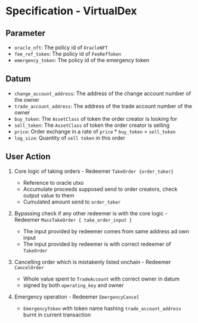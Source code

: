 # Specification - VirtualDex

## Parameter

- `oracle_nft`: The policy id of `OracleNFT`
- `fee_ref_token`: The policy id of `FeeRefToken`
- `emergency_token`: The policy id of the emergency token

## Datum

- `change_account_address`: The address of the change account number of the owner
- `trade_account_address`: The address of the trade account number of the owner
- `buy_token`: The `AssetClass` of token the order creator is looking for
- `sell_token`: The `AssetClass` of token the order creator is selling
- `price`: Order exchange in a rate of `price` \* `buy_token` = `sell_token`
- `log_size`: Quantity of `sell token` in this order

## User Action

1. Core logic of taking orders - Redeemer `TakeOrder {order_taker}`

   - Reference to oracle utxo
   - Accumulate proceeds supposed send to order creators, check output value to them
   - Cumulated amount send to `order_taker`

2. Bypassing check if any other redeemer is with the core logic - Redeemer `MassTakeOrder { take_order_input }`

   - The input provided by redeemer comes from same address ad own input
   - The input provided by redeemer is with correct redeemer of `TakeOrder`

3. Cancelling order which is mistakenly listed onchain - Redeemer `CancelOrder`

   - Whole value spent to `TradeAccount` with correct owner in datum
   - signed by both `operating_key` and owner

4. Emergency operation - Redeemer `EmergencyCancel`

   - `EmergencyToken` with token name hashing `trade_account_address` burnt in current transaction
